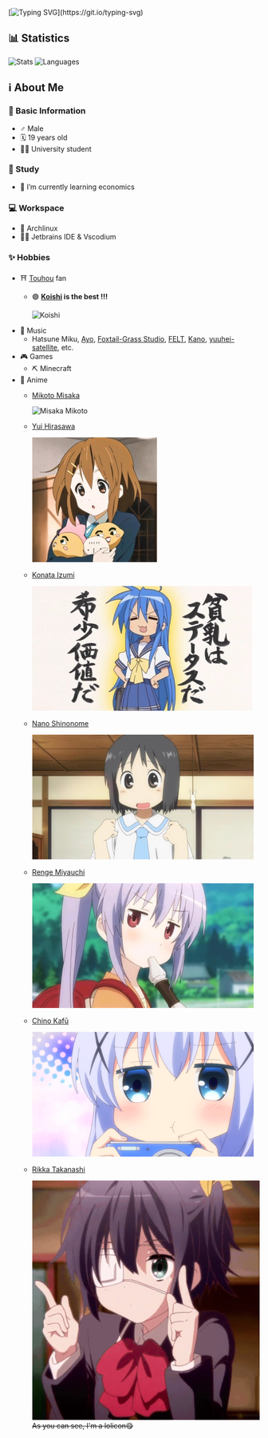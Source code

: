 [![Typing SVG](https://readme-typing-svg.herokuapp.com?color=739980&center=true&vCenter=true&width=600&lines=Welcome+to+my+Github+profile+%E3%83%BE(%E2%89%A7%E2%96%BD%E2%89%A6*)o)](https://git.io/typing-svg)

## 📊 Statistics
![Stats](https://github-readme-stats.vercel.app/api?username=KoishiMoe&show_icons=true&theme=vue&count_private=true)
![Languages](https://github-readme-stats.vercel.app/api/top-langs/?username=KoishiMoe&layout=compact&theme=vue)

## ℹ️ About Me
### 🧑 Basic Information
- ♂️ Male
- 🗓️ 19 years old
- 🧑‍🎓 University student
### 🌱 Study
- 🏦 I’m currently learning economics
### 💻 Workspace
- 🐧 Archlinux
- 👨‍💻 Jetbrains IDE & Vscodium
### ✨ Hobbies
- ⛩️ [Touhou](https://en.wikipedia.org/wiki/Touhou_Project) fan
  - 🟣 **[Koishi](https://en.touhouwiki.net/wiki/Koishi_Komeiji) is the best !!!**

    ![Koishi](https://i.pixiv.re/c/250x250_80_a2/img-master/img/2011/05/14/05/14/15/18868299_p0_square1200.jpg)
- 🎵 Music
  - Hatsune Miku, [Ayo](https://twitter.com/ayo_a4), [Foxtail-Grass Studio](https://f-g-s.net/), [FELT](https://www.youtube.com/channel/UCYVjEJTsWwyVMj4PlNiqw-Q), [Kano](https://twitter.com/kano_2525), [yuuhei-satellite](https://twitter.com/Yuuka_st), etc.
- 🎮 Games
  - ⛏ Minecraft
- 🌸 Anime
  - [Mikoto Misaka](https://en.wikipedia.org/wiki/Mikoto_Misaka)

    ![Misaka Mikoto](https://i.pixiv.re/c/250x250_80_a2/img-master/img/2009/10/23/02/31/47/6770373_p0_square1200.jpg)
  - [Yui Hirasawa](https://en.wikipedia.org/wiki/K-On!#Yui_Hirasawa)

    ![Hirasawa Yui](https://github.com/KoishiMoe/KoishiMoe/blob/cf643282f1180126aab2370ac3f055382391a7b5/images/Hirasawa_Yui.jpg)
  - [Konata Izumi](https://en.wikipedia.org/wiki/List_of_Lucky_Star_characters#Konata_Izumi)

    ![Izumi_Konata_Hinnyuu](https://github.com/KoishiMoe/KoishiMoe/blob/6912da20f6f58ed6a5f1f67fc6e0215ac0317ca2/images/Izumi_Konata_Hinnyuu.jpg)
  - [Nano Shinonome](https://en.wikipedia.org/wiki/Nichijou#Nano_Shinonome)

    ![Nano_Shinonome](https://github.com/KoishiMoe/KoishiMoe/blob/378c9c266c430742a6f47a192ec556adb3d6dace/images/Nano_Shinonome.JPG)
  - [Renge Miyauchi](https://en.wikipedia.org/wiki/Non_Non_Biyori#Main_characters)

    ![Renge_Miyauchi](https://github.com/KoishiMoe/KoishiMoe/blob/4cc0cca28e84ae89aa6c676babca1054d277d260/images/Renge_Miyauchi.jpg)
  - [Chino Kafū](https://en.wikipedia.org/wiki/Is_the_Order_a_Rabbit%3F#Main_characters)

    ![Chino_Kafu](https://github.com/KoishiMoe/KoishiMoe/blob/11e0c5d58195a4b9fb2cfa7046a5261e6cf5c07b/images/Chino_Kafu.png)
  - [Rikka Takanashi](https://en.m.wikipedia.org/wiki/Love,_Chunibyo_%26_Other_Delusions#Rikka_Takanashi)

    ![Rikka_Takanashi](https://github.com/KoishiMoe/KoishiMoe/blob/75f83cd78058cf7560478fff4358bc4a590c300a/images/Takanashi_Rikka.gif)
  ~~As you can see, I'm a lolicon😋~~
